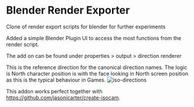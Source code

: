 # Blender Render Exporter
Clone of render export scripts for blender for further experiments

Added a simple Blender Plugin UI to access the most functions from the render script.

The add on can be found under properties > output > direction renderer


This is the reference direction for the canonical direction names. The logic is North character position is with the face looking in North screen position as this is the typical behaviour in Games.
![iso-directions](https://github.com/andreas-volz/blender-render-direction/assets/16402165/45533dd3-3342-4ffc-82d3-9d8367f4db7d)

This addon works perfect together with https://github.com/jasonicarter/create-isocam.
